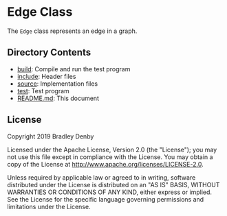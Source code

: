 # Edge Class

The `Edge` class represents an edge in a graph.

## Directory Contents

* [build](build/README.md): Compile and run the test program
* [include](include/Edge.hpp): Header files
* [source](source/Edge.cpp): Implementation files
* [test](test/test-edge.cpp): Test program
* [README.md](README.md): This document

## License

Copyright 2019 Bradley Denby

Licensed under the Apache License, Version 2.0 (the "License"); you may not use
this file except in compliance with the License. You may obtain a copy of the
License at <http://www.apache.org/licenses/LICENSE-2.0>.

Unless required by applicable law or agreed to in writing, software distributed
under the License is distributed on an "AS IS" BASIS, WITHOUT WARRANTIES OR
CONDITIONS OF ANY KIND, either express or implied. See the License for the
specific language governing permissions and limitations under the License.
